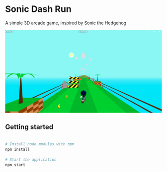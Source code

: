 # Sonic Dash Run

A simple 3D arcade game, inspired by Sonic the Hedgehog

![Screenshot](screenshot.png?raw=true "Screenshot")

## Getting started

```bash

# Install node modules with npm
npm install

# Start the application
npm start
```
